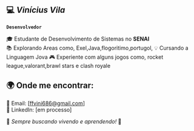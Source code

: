 ## 💻 *Vinícius Vila*
**`Desenvolvedor`**

🎓 Estudante de Desenvolvimento de Sistemas no **SENAI**  
📚 Explorando Areas como, Exel,Java,flogoritimo,portugol, 
💡 Cursando a Linguagem Jova
🎮 Experiente com alguns jogos como, rocket league,valorant,brawl stars e clash royale

## 🌍 Onde me encontrar:
📧 Email: [ffvini686@gmail.com]  
💼 LinkedIn: [em processo] 

🔹 *Sempre buscando vivendo e aprendendo!* 🚀

